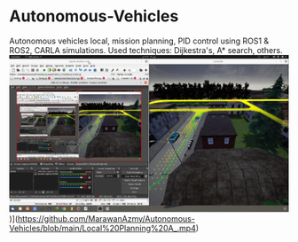 # Autonomous-Vehicles
Autonomous vehicles local, mission planning, PID control using ROS1 & ROS2, CARLA simulations.
Used techniques: Dijkestra's, A* search, others.
[![Watch the video](https://github.com/MarawanAzmy/Autonomous-Vehicles/blob/main/Capture_3.PNG)](https://github.com/MarawanAzmy/Autonomous-Vehicles/blob/main/Capture_3.PNG))](https://github.com/MarawanAzmy/Autonomous-Vehicles/blob/main/Local%20Planning%20A_.mp4)
